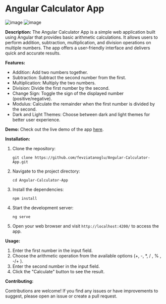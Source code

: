 # Angular Calculator App

![image](https://github.com/fevziatanoglu/Angular-Calculator-App/assets/95905332/c5043b5e-24ca-4b5a-8e92-93a3af1c1739)
![image](https://github.com/fevziatanoglu/Angular-Calculator-App/assets/95905332/08460c73-52a8-4894-8b94-b8834f9049be)

**Description:**
The Angular Calculator App is a simple web application built using Angular that provides basic arithmetic calculations. It allows users to perform addition, subtraction, multiplication, and division operations on multiple numbers. The app offers a user-friendly interface and delivers quick and accurate results.

**Features:**
- Addition: Add two numbers together.
- Subtraction: Subtract the second number from the first.
- Multiplication: Multiply the two numbers.
- Division: Divide the first number by the second.
- Change Sign: Toggle the sign of the displayed number (positive/negative).
- Modulus: Calculate the remainder when the first number is divided by the second.
- Dark and Light Themes: Choose between dark and light themes for better user experience.

**Demo:**
Check out the live demo of the app [here](angular-calculator-app-taupe.vercel.app/).

**Installation:**

1. Clone the repository:

   ```
   git clone https://github.com/fevziatanoglu/Angular-Calculator-App.git
   ```

2. Navigate to the project directory:

   ```
   cd Angular-Calculator-App
   ```

3. Install the dependencies:

   ```
   npm install
   ```

4. Start the development server:

   ```
   ng serve
   ```

5. Open your web browser and visit `http://localhost:4200/` to access the app.

**Usage:**

1. Enter the first number in the input field.
2. Choose the arithmetic operation from the available options (+, -, *, / , % , -/+ ).
3. Enter the second number in the input field.
4. Click the "Calculate" button to see the result.

**Contributing:**

Contributions are welcome! If you find any issues or have improvements to suggest, please open an issue or create a pull request.


